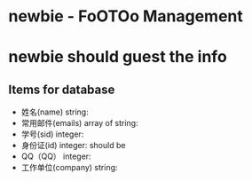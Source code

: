 # newbie - FoOTOo Management

# newbie should guest the info


## Items for database

+ 姓名(name) string:
+ 常用邮件(emails) array of string:
+ 学号(sid) integer:
+ 身份证(id) integer: should be
+ QQ（QQ） integer:
+ 工作单位(company) string:

